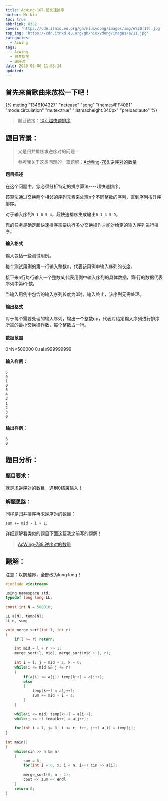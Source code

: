 ```yaml
---
title: AcWing-107.超快速排序
author: Mr.Niu
toc: true
abbrlink: 8382
cover: 'https://cdn.itnxd.eu.org/gh/niuxvdong/images/img/e%20(19).jpg'
top_img: 'https://cdn.itnxd.eu.org/gh/niuxvdong/images/a/11.jpg'
categories:
  - AcWing
tags:
  - AcWing
  - 归并排序
  - 逆序对
date: 2020-03-06 11:58:14
updated:
---
```






## 首先来首歌曲来放松一下吧！

{% meting "1346104327" "netease" "song" "theme:#FF4081" "mode:circulation" "mutex:true" "listmaxheight:340px" "preload:auto"  %}



> 题目链接：[107. 超快速排序](https://www.acwing.com/problem/content/109/)



## 题目背景：



> 又是归并排序求逆序对的问题！
>
> 参考我关于这类问题的一篇题解：[AcWing-788.逆序对的数量](https://itnxd.eu.org/posts/25834.html)

#### 题目描述



在这个问题中，您必须分析特定的排序算法----超快速排序。

该算法通过交换两个相邻的序列元素来处理n个不同整数的序列，直到序列按升序排序。

对于输入序列`9 1 0 5 4`，超快速排序生成输出`0 1 4 5 9`。

您的任务是确定超快速排序需要执行多少交换操作才能对给定的输入序列进行排序。

#### 输入格式

输入包括一些测试用例。

每个测试用例的第一行输入整数n，代表该用例中输入序列的长度。

接下来n行每行输入一个整数ai,代表用例中输入序列的具体数据，第i行的数据代表序列中第i个数。

当输入用例中包含的输入序列长度为0时，输入终止，该序列无需处理。

#### 输出格式

对于每个需要处理的输入序列，输出一个整数op，代表对给定输入序列进行排序所需的最小交换操作数，每个整数占一行。

#### 数据范围

0≤N<500000
0≤ai≤999999999

#### 输入样例：

```
5
9
1
0
5
4
3
1
2
3
0
```

#### 输出样例：

```
6
0
```



## 题目分析：

### 题目要求：



就是求逆序对的数目，遇到0结束输入！



### 解题思路：



同样是归并排序再求逆序对的数目：

`sum += mid - i + 1;`

详细题解看类似的题目下面这篇我之前写的题解！

> [AcWing-788.逆序对的数量](https://itnxd.eu.org/posts/25834.html)



## 题解：



注意：以防越界，全部改为long long！

```c
#include <iostream>

using namespace std;
typedef long long LL;

const int N = 500010;

LL a[N], temp[N];
LL n, sum;

void merge_sort(int l, int r)
{
    if(l >= r) return;
    
    int mid = l + r >> 1;
    merge_sort(l, mid), merge_sort(mid + 1, r);
    
    int i = l, j = mid + 1, k = 0;
    while(i <= mid && j <= r)
    {
        if(a[i] <= a[j]) temp[k++] = a[i++];
        else
        {
            temp[k++] = a[j++];
            sum += mid - i + 1;
        }
    }
    
    while(i <= mid) temp[k++] = a[i++];
    while(j <= r) temp[k++] = a[j++];
    
    for(int i = l, j= 0; i <= r; i++, j++) a[i] = temp[j];
}

int main()
{
    while(cin >> n && n)
    {
        sum = 0;
        for(int i = 0, x; i < n; i++) cin >> a[i];
        
        merge_sort(0, n - 1);
        cout << sum << endl;
    }
    return 0;
}
```


